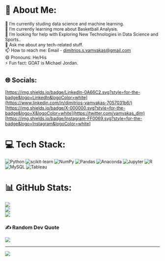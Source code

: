# 💫 About Me:
🔭 I’m currently studing data science and machine learning.<br>🌱 I’m currently learning more about Basketball Analysis.<br>🤔 I’m looking for help with Exploring New Technologies in  Data Science and Sports..<br>💬 Ask me about any tech-related stuff.<br>📫 How to reach me: Email - dimitrios.s.vamvakas@gmail.com<br>😄 Pronouns: He/His<br>⚡ Fun fact: GOAT is Michael Jordan.


## 🌐 Socials:
[https://img.shields.io/badge/LinkedIn-0A66C2.svg?style=for-the-badge&logo=LinkedIn&logoColor=white](https://www.linkedin.com/in/dimitrios-vamvakas-7057031b6/)
[https://img.shields.io/badge/X-000000.svg?style=for-the-badge&logo=X&logoColor=white](https://twitter.com/vamvakas_dim)
[https://img.shields.io/badge/Instagram-FF0069.svg?style=for-the-badge&logo=Instagram&logoColor=white]


# 💻 Tech Stack:
![Python](https://img.shields.io/badge/Python-3776AB.svg?style=for-the-badge&logo=Python&logoColor=white) ![scikit-learn](https://img.shields.io/badge/scikitlearn-F7931E.svg?style=for-the-badge&logo=scikit-learn&logoColor=white) ![NumPy](https://img.shields.io/badge/NumPy-013243.svg?style=for-the-badge&logo=NumPy&logoColor=white) ![Pandas](https://img.shields.io/badge/pandas-150458.svg?style=for-the-badge&logo=pandas&logoColor=white) ![Anaconda](https://img.shields.io/badge/Anaconda-44A833.svg?style=for-the-badge&logo=Anaconda&logoColor=white) ![Jupyter](https://img.shields.io/badge/Jupyter-F37626.svg?style=for-the-badge&logo=Jupyter&logoColor=white) ![R](https://img.shields.io/badge/R-276DC3.svg?style=for-the-badge&logo=R&logoColor=white) ![MySQL](https://img.shields.io/badge/MySQL-4479A1.svg?style=for-the-badge&logo=MySQL&logoColor=white) ![Tableau](https://img.shields.io/badge/Tableau-E97627.svg?style=for-the-badge&logo=Tableau&logoColor=white)
# 📊 GitHub Stats:
![](https://github-readme-stats.vercel.app/api?username=Dimitris-Vamvakas&theme=yeblu&hide_border=false&include_all_commits=false&count_private=false)<br/>
![](https://github-readme-streak-stats.herokuapp.com/?user=Dimitris-Vamvakas&theme=yeblu&hide_border=false)<br/>
![](https://github-readme-stats.vercel.app/api/top-langs/?username=Dimitris-Vamvakas&theme=yeblu&hide_border=false&include_all_commits=false&count_private=false&layout=compact)

### ✍️ Random Dev Quote
![](https://quotes-github-readme.vercel.app/api?type=vetical&theme=gruvbox)



---
[![](https://visitcount.itsvg.in/api?id=Dimitris-Vamvakas&icon=0&color=0)](https://visitcount.itsvg.in)
